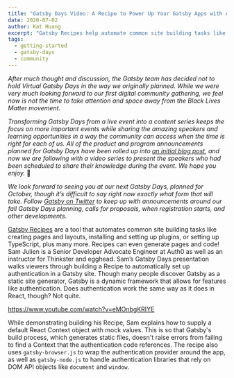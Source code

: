 ```yaml
---
title: "Gatsby Days Video: A Recipe to Power Up Your Gatsby Apps with Auth0"
date: 2020-07-02
author: Kat Huang
excerpt: "Gatsby Recipes help automate common site building tasks like automate package and plugin installation. Recipes can even generate pages and code! In his Gatsby Days presentation Sam Julien, Senior Developer Advocate Engineer at Auth0, walks viewers through building a Recipe to automatically set up authentication in a Gatsby site."
tags:
  - getting-started
  - gatsby-days
  - community
---
```


_After much thought and discussion, the Gatsby team has decided not to hold Virtual Gatsby Days in the way we originally planned. While we were very much looking forward to our first digital community gathering, we feel now is not the time to take attention and space away from the Black Lives Matter movement._

_Transforming Gatsby Days from a live event into a content series keeps the focus on more important events while sharing the amazing speakers and learning opportunities in a way the community can access when the time is right for each of us. All of the product and program announcements planned for Gatsby Days have been rolled up into [an initial blog post](/blog/2020-06-23-Reconfiguring-Gatsby-Days/), and now we are following with a video series to present the speakers who had been scheduled to share their knowledge during the event. We hope you enjoy._ 💜

_We look forward to seeing you at our next Gatsby Days, planned for October, though it’s difficult to say right now exactly what form that will take. Follow [Gatsby on Twitter](https://twitter.com/gatsbyjs) to keep up with announcements around our fall Gatsby Days planning, calls for proposals, when registration starts, and other developments._

[Gatsby Recipes](/docs/recipes/) are a tool that automates common site building tasks like creating pages and layouts, installing and setting up plugins, or setting up TypeScript, plus many more. Recipes can even generate pages and code! Sam Julien is a Senior Developer Advocate Engineer at Auth0 as well as an instructor for Thinkster and egghead. Sam’s Gatsby Days presentation walks viewers through building a Recipe to automatically set up authentication in a Gatsby site. Though many people discover Gatsby as a static site generator, Gatsby is a dynamic framework that allows for features like authentication. Does authentication work the same way as it does in React, though? Not quite.

https://www.youtube.com/watch?v=eMOnbgKRIYE

While demonstrating building his Recipe, Sam explains how to supply a default React Context object with mock values. This is so that Gatsby's build process, which generates static files, doesn't raise errors from failing to find a Context that the authentication code references. The recipe also uses `gatsby-browser.js` to wrap the authentication provider around the app, as well as `gatsby-node.js` to handle authentication libraries that rely on DOM API objects like `document` and `window`.
